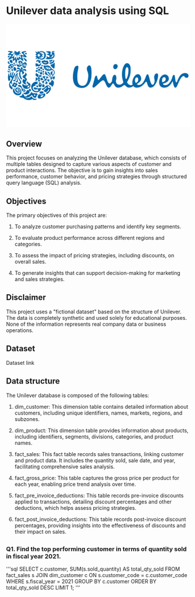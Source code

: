 # Unilever data analysis using SQL
![Unilever logo](https://github.com/shristii589/unilvr_sql_project/blob/main/unilever2.png)
## Overview
This project focuses on analyzing the Unilever database, which consists of multiple tables designed to capture various aspects of customer and product interactions. The objective is to gain insights into sales performance, customer behavior, and pricing strategies through structured query language (SQL) analysis.
## Objectives
The primary objectives of this project are:

1. To analyze customer purchasing patterns and identify key segments.

2. To evaluate product performance across different regions and categories.

3. To assess the impact of pricing strategies, including discounts, on overall sales.

4. To generate insights that can support decision-making for marketing and sales strategies.
## Disclaimer
This project uses a "fictional dataset" based on the structure of Unilever. The data is completely synthetic and used solely for educational purposes. None of the information represents real company data or business operations.

## Dataset
Dataset link 

## Data structure
The Unilever database is composed of the following tables:
1. dim_customer: This dimension table contains detailed information about customers, including unique identifiers, names, markets, regions, and subzones.
 
2. dim_product: This dimension table provides information about products, including identifiers, segments, divisions, categories, and product names.
 
3. fact_sales: This fact table records sales transactions, linking customer and product data. It includes the quantity sold, sale date, and year, facilitating comprehensive sales analysis.
 
4. fact_gross_price: This table captures the gross price per product for each year, enabling price trend analysis over time.
 
5. fact_pre_invoice_deductions: This table records pre-invoice discounts applied to transactions, detailing discount percentages and other deductions, which helps assess pricing strategies.
 
6. fact_post_invoice_deductions: This table records post-invoice discount percentages, providing insights into the effectiveness of discounts and their impact on sales.

## 

### Q1. Find the top performing customer in terms of quantity sold in fiscal year 2021.

'''sql
SELECT 
    c.customer, SUM(s.sold_quantity) AS total_qty_sold
FROM
    fact_sales s
        JOIN
    dim_customer c ON s.customer_code = c.customer_code
WHERE
    s.fiscal_year = 2021
GROUP BY c.customer
ORDER BY total_qty_sold DESC
LIMIT 1;
'''


